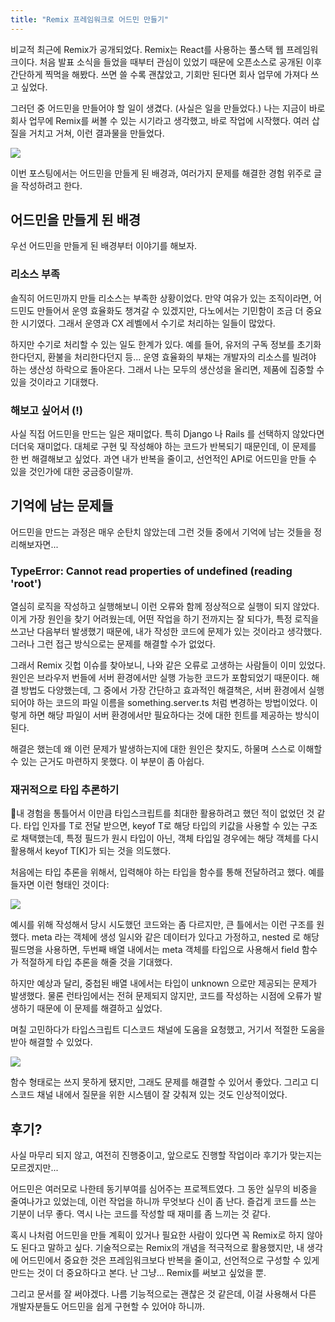 ```yaml
---
title: "Remix 프레임워크로 어드민 만들기"
---
```


비교적 최근에 Remix가 공개되었다. Remix는 React를 사용하는 풀스택 웹 프레임워크이다. 처음 발표 소식을 들었을 때부터 관심이 있었기 때문에 오픈소스로 공개된 이후 간단하게 찍먹을 해봤다. 쓰면 쓸 수록 괜찮았고, 기회만 된다면 회사 업무에 가져다 쓰고 싶었다.

그러던 중 어드민을 만들어야 할 일이 생겼다. (사실은 일을 만들었다.) 나는 지금이 바로 회사 업무에 Remix를 써볼 수 있는 시기라고 생각했고, 바로 작업에 시작했다. 여러 삽질을 거치고 거쳐, 이런 결과물을 만들었다.

![](ea3c4ccb-fd8e-40fb-9e78-ecd1d8ac6e58_localhost_8787_admin_popup_Nest%20Hub_.png)

이번 포스팅에서는 어드민을 만들게 된 배경과, 여러가지 문제를 해결한 경험 위주로 글을 작성하려고 한다.

## 어드민을 만들게 된 배경

우선 어드민을 만들게 된 배경부터 이야기를 해보자.

### 리소스 부족

솔직히 어드민까지 만들 리소스는 부족한 상황이었다. 만약 여유가 있는 조직이라면, 어드민도 만들어서 운영 효율화도 챙겨갈 수 있겠지만, 다노에서는 기민함이 조금 더 중요한 시기였다. 그래서 운영과 CX 레벨에서 수기로 처리하는 일들이 많았다.

하지만 수기로 처리할 수 있는 일도 한계가 있다. 예를 들어, 유저의 구독 정보를 초기화 한다던지, 환불을 처리한다던지 등... 운영 효율화의 부채는 개발자의 리소스를 빌려야 하는 생산성 하락으로 돌아온다. 그래서 나는 모두의 생산성을 올리면, 제품에 집중할 수 있을 것이라고 기대했다.

### 해보고 싶어서 (!)

사실 직접 어드민을 만드는 일은 재미없다. 특히 Django 나 Rails 를 선택하지 않았다면 더더욱 재미없다. 대체로 구현 및 작성해야 하는 코드가 반복되기 때문인데, 이 문제를 한 번 해결해보고 싶었다. 과연 내가 반복을 줄이고, 선언적인 API로 어드민을 만들 수 있을 것인가에 대한 궁금증이랄까.

## 기억에 남는 문제들

어드민을 만드는 과정은 매우 순탄치 않았는데 그런 것들 중에서 기억에 남는 것들을 정리해보자면...

### TypeError: Cannot read properties of undefined (reading 'root')

열심히 로직을 작성하고 실행해보니 이런 오류와 함께 정상적으로 실행이 되지 않았다. 이게 가장 원인을 찾기 어려웠는데, 어떤 작업을 하기 전까지는 잘 되다가, 특정 로직을 쓰고난 다음부터 발생했기 때문에, 내가 작성한 코드에 문제가 있는 것이라고 생각했다. 그러나 그런 접근 방식으로는 문제를 해결할 수가 없었다.

그래서 Remix 깃헙 이슈를 찾아보니, 나와 같은 오류로 고생하는 사람들이 이미 있었다. 원인은 브라우저 번들에 서버 환경에서만 실행 가능한 코드가 포함되었기 때문이다. 해결 방법도 다양했는데, 그 중에서 가장 간단하고 효과적인 해결책은, 서버 환경에서 실행되어야 하는 코드의 파일 이름을 something.server.ts 처럼 변경하는 방법이었다. 이렇게 하면 해당 파일이 서버 환경에서만 필요하다는 것에 대한 힌트를 제공하는 방식이 된다.

해결은 했는데 왜 이런 문제가 발생하는지에 대한 원인은 찾지도, 하물며 스스로 이해할 수 있는 근거도 마련하지 못했다. 이 부분이 좀 아쉽다.

### 재귀적으로 타입 추론하기

내 경험을 통틀어서 이만큼 타입스크립트를 최대한 활용하려고 했던 적이 없었던 것 같다. 타입 인자를 T로 전달 받으면, keyof T로 해당 타입의 키값을 사용할 수 있는 구조로 채택했는데, 특정 필드가 원시 타입이 아닌, 객체 타입일 경우에는 해당 객체를 다시 활용해서 keyof T\[K\]가 되는 것을 의도했다.

처음에는 타입 추론을 위해서, 입력해야 하는 타입을 함수를 통해 전달하려고 했다. 예를 들자면 이런 형태인 것이다:

![](4b6b3407-1bfd-4da2-8c2c-3cf29e72ff27_carbon%20_1_.png)

예시를 위해 작성해서 당시 시도했던 코드와는 좀 다르지만, 큰 틀에서는 이런 구조를 원했다. meta 라는 객체에 생성 일시와 같은 데이터가 있다고 가정하고, nested 로 해당 필드명을 사용하면, 두번째 배열 내에서는 meta 객체를 타입으로 사용해서 field 함수가 적절하게 타입 추론을 해줄 것을 기대했다.

하지만 예상과 달리, 중첩된 배열 내에서는 타입이 unknown 으로만 제공되는 문제가 발생했다. 물론 런타임에서는 전혀 문제되지 않지만, 코드를 작성하는 시점에 오류가 발생하기 때문에 이 문제를 해결하고 싶었다.

며칠 고민하다가 타입스크립트 디스코드 채널에 도움을 요청했고, 거기서 적절한 도움을 받아 해결할 수 있었다.

![](30a28410-6116-42ee-b16e-2b60d0686cd6_carbon%20_2_.png)

함수 형태로는 쓰지 못하게 됐지만, 그래도 문제를 해결할 수 있어서 좋았다. 그리고 디스코드 채널 내에서 질문을 위한 시스템이 잘 갖춰져 있는 것도 인상적이었다.

## 후기?

사실 마무리 되지 않고, 여전히 진행중이고, 앞으로도 진행할 작업이라 후기가 맞는지는 모르겠지만...

어드민은 여러모로 나한테 동기부여를 심어주는 프로젝트였다. 그 동안 실무의 비중을 줄여나가고 있었는데, 이런 작업을 하니까 무엇보다 신이 좀 난다. 즐겁게 코드를 쓰는 기분이 너무 좋다. 역시 나는 코드를 작성할 때 재미를 좀 느끼는 것 같다.

혹시 나처럼 어드민을 만들 계획이 있거나 필요한 사람이 있다면 꼭 Remix로 하지 않아도 된다고 말하고 싶다. 기술적으로는 Remix의 개념을 적극적으로 활용했지만, 내 생각에 어드민에서 중요한 것은 프레임워크보다 반복을 줄이고, 선언적으로 구성할 수 있게 만드는 것이 더 중요하다고 본다. 난 그냥... Remix를 써보고 싶었을 뿐.

그리고 문서를 잘 써야겠다. 나름 기능적으로는 괜찮은 것 같은데, 이걸 사용해서 다른 개발자분들도 어드민을 쉽게 구현할 수 있어야 하니까.
